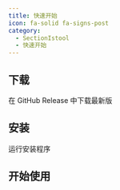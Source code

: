 ```yaml
---
title: 快速开始
icon: fa-solid fa-signs-post
category:
  - SectionIstool
  - 快速开始
---
```


## 下载
在 GitHub Release 中下载最新版

## 安装
运行安装程序

## 开始使用